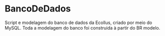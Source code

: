 # BancoDeDados
Script e modelagem do banco de dados da Ecollus, criado por meio do MySQL. 
Toda a modelagem do banco foi construida à partir do BR modelo.
